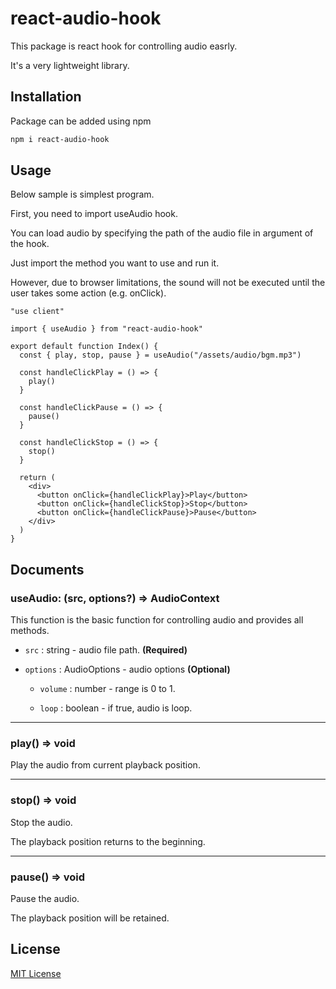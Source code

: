 # react-audio-hook

This package is react hook for controlling audio easrly.

It's a very lightweight library.

## Installation

Package can be added using npm

```bash
npm i react-audio-hook
```

## Usage

Below sample is simplest program.

First, you need to import useAudio hook.

You can load audio by specifying the path of the audio file in argument of the hook.

Just import the method you want to use and run it.

However, due to browser limitations, the sound will not be executed until the user takes some action (e.g. onClick).

```tsx
"use client"

import { useAudio } from "react-audio-hook"

export default function Index() {
  const { play, stop, pause } = useAudio("/assets/audio/bgm.mp3")

  const handleClickPlay = () => {
    play()
  }
  
  const handleClickPause = () => {
    pause()
  }
  
  const handleClickStop = () => {
    stop()
  }
  
  return (
    <div>
      <button onClick={handleClickPlay}>Play</button>
      <button onClick={handleClickStop}>Stop</button>
      <button onClick={handleClickPause}>Pause</button>
    </div>
  )
}
```

## Documents

### useAudio: (src, options?) => AudioContext

This function is the basic function for controlling audio and provides all methods.

- ``src`` : string - audio file path. **(Required)**

- ``options`` : AudioOptions - audio options **(Optional)**

  - ``volume`` : number - range is 0 to 1.

  - ``loop`` : boolean - if true, audio is loop.

---

### play() => void

Play the audio from current playback position.

---

### stop() => void

Stop the audio.

The playback position returns to the beginning.

---

### pause() => void

Pause the audio.

The playback position will be retained.

## License

[MIT License](https://opensource.org/license/mit)
